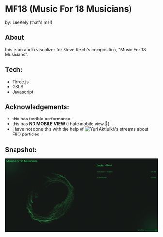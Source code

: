 # MF18 (Music For 18 Musicians)
by: LueKely (that's me!)

## About
this is an audio visualizer for Steve Reich's composition, "Music For 18 Musicians".

## Tech:
- Three.js
- GSLS
- Javascript

## Acknowledgements:
- this has terrible performance
- this has **NO MOBILE VIEW** (i hate mobile view 💢)
- I have not done this with the help of ![Yuri Aktiuikh's](https://www.youtube.com/@akella_) streams about FBO particles
  
## Snapshot:
![alt text](https://github.com/LueKely/Audio-Visualizer/blob/main/public/snapshot.webp)

